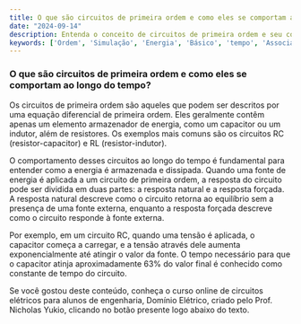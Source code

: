 ```yaml
---
title: O que são circuitos de primeira ordem e como eles se comportam ao longo do tempo?
date: "2024-09-14"
description: Entenda o conceito de circuitos de primeira ordem e seu comportamento temporal.
keywords: ['Ordem', 'Simulação', 'Energia', 'Básico', 'tempo', 'Associação', 'RC']
---
```


### O que são circuitos de primeira ordem e como eles se comportam ao longo do tempo?

Os circuitos de primeira ordem são aqueles que podem ser descritos por uma equação diferencial de primeira ordem. Eles geralmente contêm apenas um elemento armazenador de energia, como um capacitor ou um indutor, além de resistores. Os exemplos mais comuns são os circuitos RC (resistor-capacitor) e RL (resistor-indutor).

O comportamento desses circuitos ao longo do tempo é fundamental para entender como a energia é armazenada e dissipada. Quando uma fonte de energia é aplicada a um circuito de primeira ordem, a resposta do circuito pode ser dividida em duas partes: a resposta natural e a resposta forçada. A resposta natural descreve como o circuito retorna ao equilíbrio sem a presença de uma fonte externa, enquanto a resposta forçada descreve como o circuito responde à fonte externa.

Por exemplo, em um circuito RC, quando uma tensão é aplicada, o capacitor começa a carregar, e a tensão através dele aumenta exponencialmente até atingir o valor da fonte. O tempo necessário para que o capacitor atinja aproximadamente 63% do valor final é conhecido como constante de tempo do circuito.

Se você gostou deste conteúdo, conheça o curso online de circuitos elétricos para alunos de engenharia, Domínio Elétrico, criado pelo Prof. Nicholas Yukio, clicando no botão presente logo abaixo do texto.